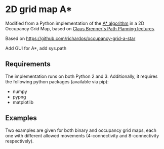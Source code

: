 # 2D grid map A*

Modified from a Python implementation of the [A* algorithm][1] in a 2D Occupancy Grid Map, based on [Claus Brenner's Path Planning lectures][2].

Based on https://github.com/richardos/occupancy-grid-a-star

Add GUI for A*, add sys.path

## Requirements
The implementation runs on both Python 2 and 3. Additionally, it requires the following python packages (available via pip):
- numpy
- pypng
- matplotlib


## Examples
Two examples are given for both binary and occupancy grid maps, each one with different allowed movements (4-connectivity and 8-connectivity respectively). 


[1]: https://en.wikipedia.org/wiki/A*_search_algorithm
[2]: https://www.youtube.com/playlist?list=PLpUPoM7Rgzi_7YWn14Va2FODh7LzADBSm
